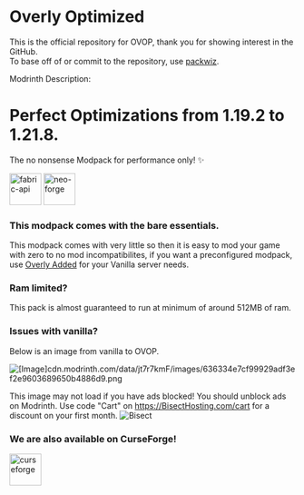 # Overly Optimized
This is the official repository for OVOP, thank you for showing interest in the GitHub. <br>
To base off of or commit to the repository, use [packwiz](https://packwiz.infra.link/).<br>

Modrinth Description:

# Perfect Optimizations from 1.19.2 to 1.21.8.

The no nonsense Modpack for performance only! ✨<br>

<img alt="fabric-api" height="56" src="https://cdn.jsdelivr.net/npm/@intergrav/devins-badges@3/assets/cozy-minimal/requires/fabric-api_64h.png"> <img alt="neo-forge" height="56" src="https://cdn.modrinth.com/data/cached_images/b29b74c250201e57cf09ac454edd9497e7139a9c.png">

### This modpack comes with the bare essentials.
This modpack comes with very little so then it is easy to mod your game with zero to no mod incompatibilites, if you want a preconfigured modpack, use [Overly Added](https://modrinth.com/modpack/ovad) for your Vanilla server needs.

### Ram limited?
This pack is almost guaranteed to run at minimum of around 512MB of ram.

### Issues with vanilla?
Below is an image from vanilla to OVOP.

![[Image]cdn.modrinth.com/data/jt7r7kmF/images/636334e7cf99929adf3ef2e9603689650b4886d9.png](https://cdn.modrinth.com/data/jt7r7kmF/images/636334e7cf99929adf3ef2e9603689650b4886d9.png)

This image may not load if you have ads blocked! You should unblock ads on Modrinth. Use code "Cart" on https://BisectHosting.com/cart for a discount on your first month.
![Bisect](https://www.bisecthosting.com/partners/custom-banners/672d442a-975c-4eff-8676-fd3dd1883589.png)

### We are also available on CurseForge!
[<img alt="curseforge" height="56" src="https://cdn.jsdelivr.net/npm/@intergrav/devins-badges@3/assets/cozy-minimal/available/curseforge_64h.png">](https://www.curseforge.com/minecraft/modpacks/ovop)